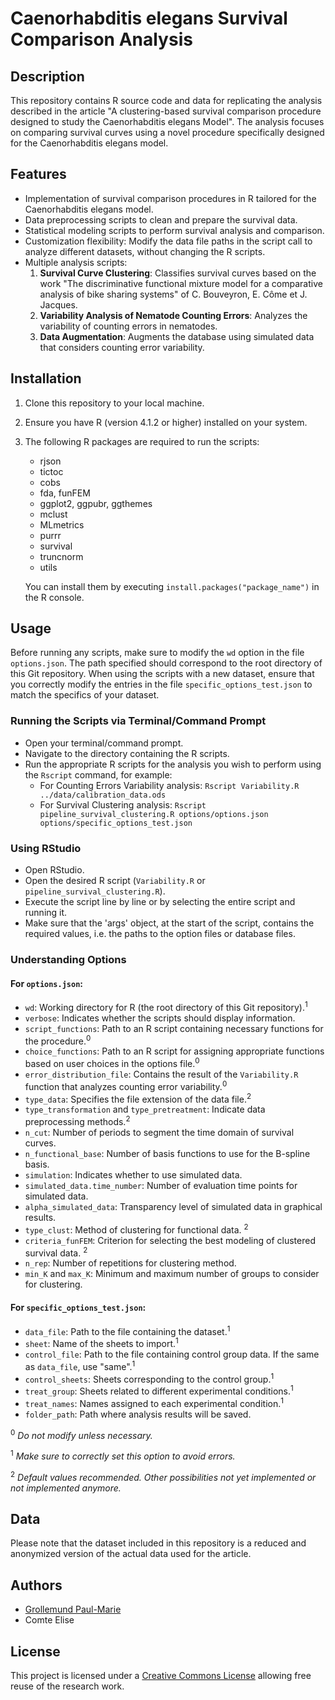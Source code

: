 # Caenorhabditis elegans Survival Comparison Analysis 

## Description
This repository contains R source code and data for replicating the analysis described in the article "A clustering-based survival comparison procedure designed to study the Caenorhabditis elegans Model". The analysis focuses on comparing survival curves using a novel procedure specifically designed for the Caenorhabditis elegans model.

## Features
- Implementation of survival comparison procedures in R tailored for the Caenorhabditis elegans model.
- Data preprocessing scripts to clean and prepare the survival data.
- Statistical modeling scripts to perform survival analysis and comparison.
- Customization flexibility: Modify the data file paths in the script call to analyze different datasets, without changing the R scripts. 
- Multiple analysis scripts:
  1. **Survival Curve Clustering**: Classifies survival curves based on the work "The discriminative functional mixture model for a comparative analysis of bike sharing systems" of C. Bouveyron, E. Côme et J. Jacques.
  2. **Variability Analysis of Nematode Counting Errors**: Analyzes the variability of counting errors in nematodes.
  3. **Data Augmentation**: Augments the database using simulated data that considers counting error variability.


  
## Installation
1. Clone this repository to your local machine.
2. Ensure you have R (version 4.1.2 or higher) installed on your system.
3. The following R packages are required to run the scripts:
   - rjson
   - tictoc
   - cobs
   - fda, funFEM
   - ggplot2, ggpubr, ggthemes
   - mclust
   - MLmetrics
   - purrr
   - survival
   - truncnorm
   - utils

   You can install them by executing `install.packages("package_name")` in the R console.



## Usage
Before running any scripts, make sure to modify the `wd` option in the file `options.json`. The path specified should correspond to the root directory of this Git repository.
When using the scripts with a new dataset, ensure that you correctly modify the entries in the file `specific_options_test.json` to match the specifics of your dataset.

### Running the Scripts via Terminal/Command Prompt
- Open your terminal/command prompt.
- Navigate to the directory containing the R scripts.
- Run the appropriate R scripts for the analysis you wish to perform using the `Rscript` command, for example:
  - For Counting Errors Variability analysis: `Rscript Variability.R ../data/calibration_data.ods`
  - For Survival Clustering analysis: `Rscript pipeline_survival_clustering.R options/options.json options/specific_options_test.json`

### Using RStudio
- Open RStudio.
- Open the desired R script (`Variability.R` or `pipeline_survival_clustering.R`).
- Execute the script line by line or by selecting the entire script and running it.
- Make sure that the 'args' object, at the start of the script, contains the required values, i.e. the paths to the option files or database files.

### Understanding Options
#### For `options.json`:
- `wd`: Working directory for R (the root directory of this Git repository).<sup>1</sup>
- `verbose`: Indicates whether the scripts should display information.
- `script_functions`: Path to an R script containing necessary functions for the procedure.<sup>0</sup>
- `choice_functions`: Path to an R script for assigning appropriate functions based on user choices in the options file.<sup>0</sup>
- `error_distribution_file`: Contains the result of the `Variability.R` function that analyzes counting error variability.<sup>0</sup>
- `type_data`: Specifies the file extension of the data file.<sup>2</sup>
- `type_transformation` and `type_pretreatment`: Indicate data preprocessing methods.<sup>2</sup>
- `n_cut`: Number of periods to segment the time domain of survival curves. 
- `n_functional_base`: Number of basis functions to use for the B-spline basis.
- `simulation`: Indicates whether to use simulated data.
- `simulated_data.time_number`: Number of evaluation time points for simulated data.
- `alpha_simulated_data`: Transparency level of simulated data in graphical results.
- `type_clust`: Method of clustering for functional data. <sup>2</sup>
- `criteria_funFEM`: Criterion for selecting the best modeling of clustered survival data. <sup>2</sup>
- `n_rep`: Number of repetitions for clustering method.
- `min_K` and `max_K`: Minimum and maximum number of groups to consider for clustering.


#### For `specific_options_test.json`:
- `data_file`: Path to the file containing the dataset.<sup>1</sup>
- `sheet`: Name of the sheets to import.<sup>1</sup>
- `control_file`: Path to the file containing control group data. If the same as `data_file`, use "same".<sup>1</sup>
- `control_sheets`: Sheets corresponding to the control group.<sup>1</sup>
- `treat_group`: Sheets related to different experimental conditions.<sup>1</sup>
- `treat_names`: Names assigned to each experimental condition.<sup>1</sup>
- `folder_path`: Path where analysis results will be saved.

<sup>0</sup> *Do not modify unless necessary.* 

<sup>1</sup> *Make sure to correctly set this option to avoid errors.* 

<sup>2</sup> *Default values recommended. Other possibilities not yet implemented or not implemented anymore.*

## Data
Please note that the dataset included in this repository is a reduced and anonymized version of the actual data used for the article. 

## Authors
- [Grollemund Paul-Marie](https://github.com/pmgrollemund/)
- Comte Elise

## License
This project is licensed under a [Creative Commons License](https://creativecommons.org/) allowing free reuse of the research work. 
